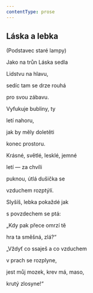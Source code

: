 ```yaml
---
contentType: prose
---
```


## Láska a lebka

(Podstavec staré lampy)

Jako na trůn Láska sedla

Lidstvu na hlavu,

sedíc tam se drze rouhá

pro svou zábavu.

Vyfukuje bubliny, ty

letí nahoru,

jak by měly doletěti

konec prostoru.

Krásné, světlé, lesklé, jemné

letí — za chvíli

puknou, útlá dušička se

vzduchem rozptýlí.

Slyšíš, lebka pokaždé jak

s povzdechem se ptá:

„Kdy pak přece omrzí tě

hra ta směšná, zlá?“

„Vždyť co ssaješ a co vzduchem

v prach se rozplyne,

jest můj mozek, krev má, maso,

krutý zlosyne!“
